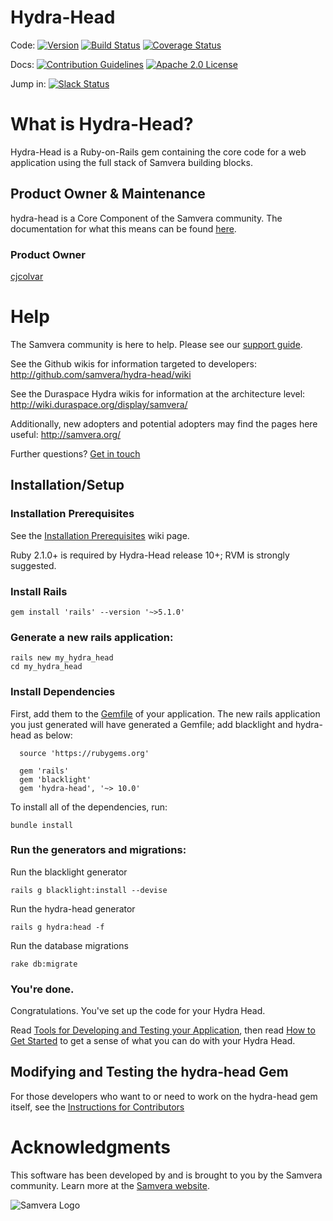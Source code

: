 # Hydra-Head

Code: [![Version](https://badge.fury.io/rb/hydra-head.png)](http://badge.fury.io/rb/hydra-head)
[![Build Status](https://travis-ci.org/samvera/hydra-head.png?branch=master)](https://travis-ci.org/samvera/hydra-head)
[![Coverage Status](https://coveralls.io/repos/github/samvera/hydra-head/badge.svg?branch=master)](https://coveralls.io/github/samvera/hydra-head?branch=master)

Docs: [![Contribution Guidelines](http://img.shields.io/badge/CONTRIBUTING-Guidelines-blue.svg)](./CONTRIBUTING.md)
[![Apache 2.0 License](http://img.shields.io/badge/APACHE2-license-blue.svg)](./LICENSE)

Jump in: [![Slack Status](http://slack.samvera.org/badge.svg)](http://slack.samvera.org/)


# What is Hydra-Head?

Hydra-Head is a Ruby-on-Rails gem containing the core code for a web
application using the full stack of Samvera building blocks.

## Product Owner & Maintenance

hydra-head is a Core Component of the Samvera community. The documentation for
what this means can be found
[here](http://samvera.github.io/core_components.html#requirements-for-a-core-component).

### Product Owner

[cjcolvar](https://github.com/cjcolvar)

# Help

The Samvera community is here to help. Please see our [support guide](./.github/SUPPORT.md).

See the Github wikis for information targeted to developers:
<http://github.com/samvera/hydra-head/wiki>

See the Duraspace Hydra wikis for information at the architecture level:
<http://wiki.duraspace.org/display/samvera/>

Additionally, new adopters and potential adopters may find the pages
here useful: <http://samvera.org/>

Further questions? [Get in touch](https://wiki.duraspace.org/pages/viewpage.action?pageId=87460391)

## Installation/Setup

### Installation Prerequisites

See the [Installation Prerequisites](http://github.com/samvera/hydra-head/wiki/Installation-Prerequisites) wiki page.

Ruby 2.1.0+ is required by Hydra-Head release 10+; RVM is strongly suggested.

### Install Rails

    gem install 'rails' --version '~>5.1.0'

### Generate a new rails application:

    rails new my_hydra_head
    cd my_hydra_head

### Install Dependencies

First, add them to the [Gemfile](http://gembundler.com/gemfile.html) of
your application. The new rails application you just generated will have
generated a Gemfile; add blacklight and hydra-head as below:

      source 'https://rubygems.org'

      gem 'rails'
      gem 'blacklight'
      gem 'hydra-head', '~> 10.0'

To install all of the dependencies, run:

    bundle install


### Run the generators and migrations:

Run the blacklight generator

    rails g blacklight:install --devise

Run the hydra-head generator

    rails g hydra:head -f

Run the database migrations

    rake db:migrate

### You're done.

Congratulations. You've set up the code for your Hydra Head.

Read [Tools for Developing and Testing your
Application](http://github.com/samvera/hydra-head/wiki/Tools-for-Developing-and-Testing-your-Application),
then read [How to Get
Started](http://github.com/samvera/hydra-head/wiki/How-to-Get-Started)
to get a sense of what you can do with your Hydra Head.

## Modifying and Testing the hydra-head Gem

For those developers who want to or need to work on the hydra-head gem
itself, see the [Instructions for
Contributors](http://github.com/samvera/hydra-head/wiki/For-Contributors)

# Acknowledgments

This software has been developed by and is brought to you by the Samvera community.  Learn more at the
[Samvera website](http://samvera.org/).

![Samvera Logo](https://wiki.duraspace.org/download/thumbnails/87459292/samvera-fall-font2-200w.png?version=1&modificationDate=1498550535816&api=v2)
